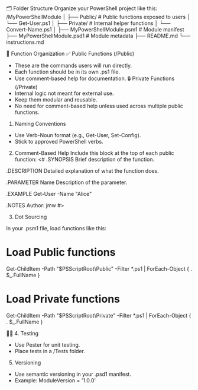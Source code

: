 🗂️ Folder Structure
Organize your PowerShell project like this:
/MyPowerShellModule
│
├── Public/           # Public functions exposed to users
│   └── Get-User.ps1
│
├── Private/          # Internal helper functions
│   └── Convert-Name.ps1
│
├── MyPowerShellModule.psm1  # Module manifest
├── MyPowerShellModule.psd1  # Module metadata
├── README.md
└── instructions.md

🔧 Function Organization
✅ Public Functions (/Public)
- These are the commands users will run directly.
- Each function should be in its own .ps1 file.
- Use comment-based help for documentation.
🔒 Private Functions (/Private)
- Internal logic not meant for external use.
- Keep them modular and reusable.
- No need for comment-based help unless used across multiple public functions.


1. Naming Conventions
- Use Verb-Noun format (e.g., Get-User, Set-Config).
- Stick to approved PowerShell verbs.
2. Comment-Based Help
Include this block at the top of each public function:
<#
.SYNOPSIS
Brief description of the function.

.DESCRIPTION
Detailed explanation of what the function does.

.PARAMETER Name
Description of the parameter.

.EXAMPLE
Get-User -Name "Alice"

.NOTES
Author: jmw
#>


3. Dot Sourcing

In your .psm1 file, load functions like this:
# Load Public functions
Get-ChildItem -Path "$PSScriptRoot\Public" -Filter *.ps1 | ForEach-Object {
    . $_.FullName
}

# Load Private functions
Get-ChildItem -Path "$PSScriptRoot\Private" -Filter *.ps1 | ForEach-Object {
    . $_.FullName
}


4. Testing
- Use Pester for unit testing.
- Place tests in a /Tests folder.
5. Versioning
- Use semantic versioning in your .psd1 manifest.
- Example: ModuleVersion = '1.0.0'


